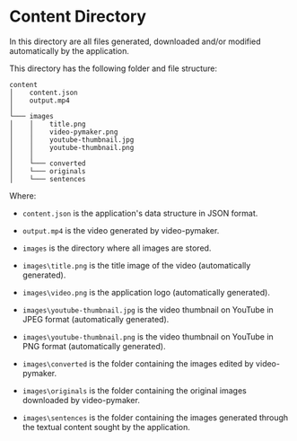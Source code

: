 # Content Directory

In this directory are all files generated, downloaded and/or modified automatically by the application. 

This directory has the following folder and file structure:

```
content
│    content.json
│    output.mp4 
│
└─── images
│    │    title.png
│    │    video-pymaker.png
│    │    youtube-thumbnail.jpg
│    │    youtube-thumbnail.png
│    │
│    └─── converted
│    └─── originals
│    └─── sentences
```

Where: 

* `content.json` is the application's data structure in JSON format.

* `output.mp4` is the video generated by video-pymaker.

* `images` is the directory where all images are stored.

* `images\title.png` is the title image of the video (automatically generated).

* `images\video.png` is the application logo (automatically generated).

* `images\youtube-thumbnail.jpg` is the video thumbnail on YouTube in JPEG format (automatically generated).

* `images\youtube-thumbnail.png` is the video thumbnail on YouTube in PNG format (automatically generated).

* `images\converted` is the folder containing the images edited by video-pymaker.

* `images\originals` is the folder containing the original images downloaded by video-pymaker.

* `images\sentences` is the folder containing the images generated through the textual content sought by the application.
